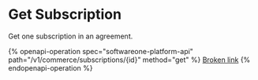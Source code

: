 # Get Subscription

Get one subscription in an agreement.

{% openapi-operation spec="softwareone-platform-api" path="/v1/commerce/subscriptions/{id}" method="get" %}
[Broken link](broken-reference)
{% endopenapi-operation %}
